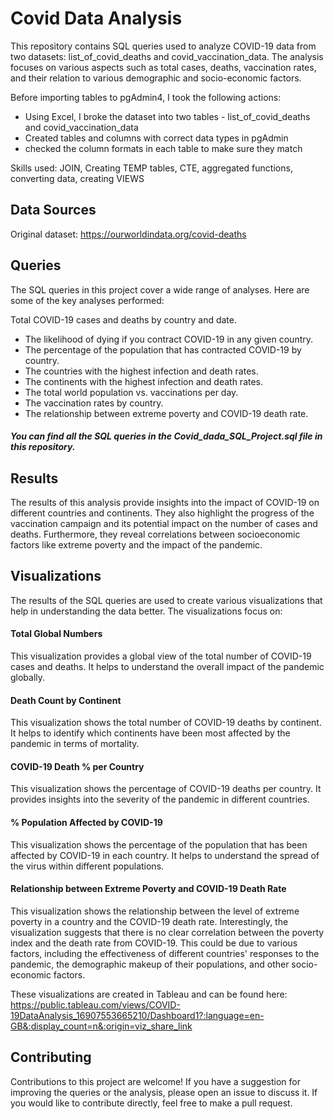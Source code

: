 # Covid Data Analysis #
This repository contains SQL queries used to analyze COVID-19 data from two datasets: list_of_covid_deaths and covid_vaccination_data. The analysis focuses on various aspects such as total cases, deaths, vaccination rates, and their relation to various demographic and socio-economic factors.

Before importing tables to pgAdmin4, I took the following actions:
- Using Excel, I broke the dataset into two tables - list_of_covid_deaths and covid_vaccination_data
- Created tables and columns with correct data types in pgAdmin
- checked the column formats in each table to make sure they match

Skills used: JOIN, Creating TEMP tables, CTE, aggregated functions, converting data, creating VIEWS

## Data Sources ##

Original dataset: https://ourworldindata.org/covid-deaths

## Queries ##

The SQL queries in this project cover a wide range of analyses. Here are some of the key analyses performed:

Total COVID-19 cases and deaths by country and date.

- The likelihood of dying if you contract COVID-19 in any given country.
- The percentage of the population that has contracted COVID-19 by country.
- The countries with the highest infection and death rates.
- The continents with the highest infection and death rates.
- The total world population vs. vaccinations per day.
- The vaccination rates by country.
- The relationship between extreme poverty and COVID-19 death rate.

##### You can find all the SQL queries in the Covid_dada_SQL_Project.sql file in this repository. #####

## Results ##
The results of this analysis provide insights into the impact of COVID-19 on different countries and continents. 
They also highlight the progress of the vaccination campaign and its potential impact on the number of cases and deaths. 
Furthermore, they reveal correlations between socioeconomic factors like extreme poverty and the impact of the pandemic.


## Visualizations ##

The results of the SQL queries are used to create various visualizations that help in understanding the data better. The visualizations focus on:

#### Total Global Numbers #### 
This visualization provides a global view of the total number of COVID-19 cases and deaths. It helps to understand the overall impact of the pandemic globally.

#### Death Count by Continent #### 
This visualization shows the total number of COVID-19 deaths by continent. It helps to identify which continents have been most affected by the pandemic in terms of mortality.

#### COVID-19 Death % per Country ####
This visualization shows the percentage of COVID-19 deaths per country. It provides insights into the severity of the pandemic in different countries.

#### % Population Affected by COVID-19 ####
This visualization shows the percentage of the population that has been affected by COVID-19 in each country. It helps to understand the spread of the virus within different populations.

#### Relationship between Extreme Poverty and COVID-19 Death Rate ####
This visualization shows the relationship between the level of extreme poverty in a country and the COVID-19 death rate. Interestingly, the visualization suggests that there is no clear correlation between the poverty index and the death rate from COVID-19. This could be due to various factors, including the effectiveness of different countries' responses to the pandemic, the demographic makeup of their populations, and other socio-economic factors.

These visualizations are created in Tableau and can be found here: https://public.tableau.com/views/COVID-19DataAnalysis_16907553665210/Dashboard1?:language=en-GB&:display_count=n&:origin=viz_share_link 

## Contributing ##
Contributions to this project are welcome! If you have a suggestion for improving the queries or the analysis, please open an issue to discuss it. If you would like to contribute directly, feel free to make a pull request.

